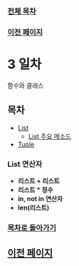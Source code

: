 ### [전체 목차](../../README.md)
### [이전 페이지](../README.md)

# 3 일차
함수와 클래스 


## 목차

- [List](#list)
    - [List 주요 메소드](#list-주요-메소드)
- [Tuple](#tuple)


### List 연산자
- **리스트 + 리스트**
- **리스트 * 정수**
- **in, not in 연산자**
- **len(리스트)**


### [목차로 돌아가기](#목차)
## [이전 페이지](../README.md)
